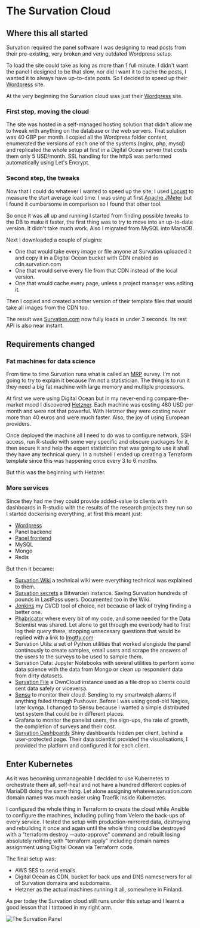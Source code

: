 # The Survation Cloud

## Where this all started

Survation required the panel software I was designing to read posts from their pre-existing, very broken and very outdated Wordpress setup. 

To load the site could take as long as more than 1 full minute. I didn't want the panel I designed to be that slow, nor did I want it to cache the posts, I wanted it to always have up-to-date posts. So I decided to speed up their [Wordpress](https://www.survation.com) site. 

At the very beginning the Survation cloud was just their [Wordpress](https://www.survation.com) site. 

### First step, moving the cloud

The site was hosted in a self-managed hosting solution that didn't allow me to tweak with anything on the database or the web servers. That solution was 40 GBP per month. I copied all the Wordpress folder content, enumerated the versions of each one of the systems (nginx, php, mysql) and replicated the whole setup at first in a Digital Ocean server that costs them only 5 USD/month. SSL handling for the httpS was performed automatically using Let's Encrypt. 

### Second step, the tweaks

Now that I could do whatever I wanted to speed up the site, I used [Locust](https://locust.io/) to measure the start average load time. I was using at first [Apache JMeter](https://jmeter.apache.org/) but I found it cumbersome in comparison so I found that other tool. 

So once it was all up and running I started from finding possible tweaks to the DB to make it faster, the first thing was to try to move into an up-to-date version. It didn't take much work. Also I migrated from MySQL into MariaDB. 

Next I downloaded a couple of plugins:
* One that would take every image or file anyone at Survation uploaded it and copy it in a Digital Ocean bucket with CDN enabled as cdn.survation.com 
* One that would serve every file from that CDN instead of the local version. 
* One that would cache every page, unless a project manager was editing it. 

Then I copied and created another version of their template files that would take all images from the CDN too. 

The result was [Survation.com](https://www.survation.com) now fully loads in under 3 seconds. Its rest API is also near instant. 

## Requirements changed

### Fat machines for data science

From time to time Survation runs what is called an [MRP](https://en.wikipedia.org/wiki/Multilevel_regression_with_poststratification) survey. I'm not going to try to explain it because I'm not a statistician. The thing is to run it they need a big fat machine with large memory and multiple processors. 

At first we were using Digital Ocean but in my never-ending compare-the-market mood I discovered [Hetzner](https://www.hetzner.com/). Each machine was costing 480 USD per month and were not that powerful. With Hetzner they were costing never more than 40 euros and were much faster. Also, the joy of using European providers. 

Once deployed the machine all I need to do was to configure network, SSH access, run R-studio with some very specific and obscure packages for it, then secure it and help the expert statistician that was going to use it shall they have any technical query. In a nutshell I ended up creating a Terraform template since this was happening once every 3 to 6 months. 

But this was the beginning with Hetzner. 

### More services

Since they had me they could provide added-value to clients with dashboards in R-studio with the results of the research projects they run so I started dockerising everything, at first this meant just:
- [Wordpress](https://www.survation.com)
- Panel backend
- [Panel frontend](https://panel.survation.com)
- MySQL
- Mongo
- Redis

But then it became:
- [Survation Wiki](https://tech.survation.com/) a technical wiki were everything technical was explained to them. 
- [Survation secrets](https://secrets.survation.com) a Bitwarden instance. Saving Survation hundreds of pounds in LastPass users. Documented too in the Wiki. 
- [Jenkins](https://jenkins.survation.com) my CI/CD tool of choice, not because of lack of trying finding a better one. 
- [Phabricator](https://phabricator.survation.com/) where every bit of my code, and some needed for the Data Scientist was shared. Let alone to get through me everbody had to first log their query there, stopping unnecesary questions that would be replied with a link to [lmgtfy.com](https://www.lmgtfy.app/)
- Survation Utils: a set of Python utilities that worked alongisde the panel continously to create samples, email users and scrape the answers of the users to the surveys to be used to sample them. 
- Survation Data: Jupyter Notebooks with several utilities to perform some data science with the data from Mongo or clean up respondent data from dirty datasets. 
- [Survation File](https://files.survation.com/login) a OwnCloud instance used as a file drop so clients could sent data safely or viceversa. 
- [Sensu](https://sensu.survation.com) to monitor their cloud. Sending to my smartwatch alarms if anything failed through Pushover. Before I was using good-old Nagios, later Icynga. I changed to Sensu because I wanted a simple distributed test system that could be in different places. 
- Grafana to monitor the panelist users, the sign-ups, the rate of growth, the completion of surveys and their cost. 
- [Survation Dashboards](https://visual.survation.com/) Shiny dashboards hidden per client, behind a user-protected page. Their data scientist provided the visualisations, I provided the platform and configured it for each client. 

## Enter Kubernetes

As it was becoming unmanageable I decided to use Kubernetes to orchestrate them all, self-heal and not have a hundred different copies of MariaDB doing the same thing. Let alone assigning whatever.survation.com domain names was much easier using Traefik inside Kubernetes. 

I configured the whole thing in Terraform to create the cloud while Ansible to configure the machines, including pulling from Velero the back-ups of every service. I tested the setup with production-mirrored data, destroying and rebuilding it once and again until the whole thing could be destroyed with a "terraform destroy --auto-approve" command and rebuilt losing absolutely nothing with "terraform apply" including domain names assignment using Digital Ocean via Terraform code. 

The final setup was:
- AWS SES to send emails. 
- Digital Ocean as CDN, bucket for back ups and DNS nameservers for all of Survation domains and subdomains. 
- Hetzner as the actual machines running it all, somewhere in Finland.

As per today the Survation cloud still runs under this setup and I learnt a good lesson that I tattooed in my right arm. 


![The Survation Panel](/posts/lessismore.webp)







